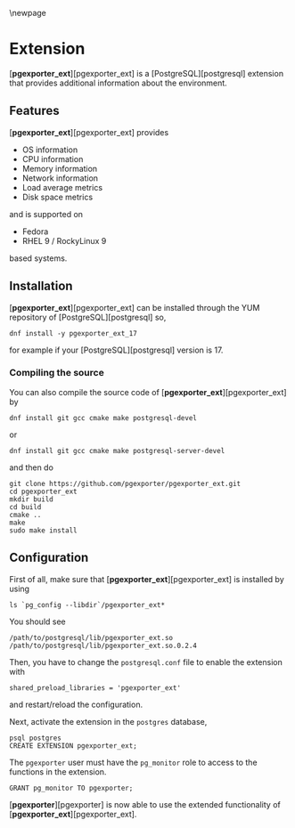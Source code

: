 \newpage

# Extension

[**pgexporter_ext**][pgexporter_ext] is a [PostgreSQL][postgresql] extension that provides additional
information about the environment.

## Features

[**pgexporter_ext**][pgexporter_ext] provides

* OS information
* CPU information
* Memory information
* Network information
* Load average metrics
* Disk space metrics

and is supported on

* Fedora
* RHEL 9 / RockyLinux 9

based systems.

## Installation

[**pgexporter_ext**][pgexporter_ext] can be installed through the YUM repository of [PostgreSQL][postgresql]
so,

```
dnf install -y pgexporter_ext_17
```

for example if your [PostgreSQL][postgresql] version is 17.

### Compiling the source

You can also compile the source code of [**pgexporter_ext**][pgexporter_ext] by

```
dnf install git gcc cmake make postgresql-devel
```

or

```
dnf install git gcc cmake make postgresql-server-devel
```

and then do

```
git clone https://github.com/pgexporter/pgexporter_ext.git
cd pgexporter_ext
mkdir build
cd build
cmake ..
make
sudo make install
```

## Configuration

First of all, make sure that [**pgexporter_ext**][pgexporter_ext] is installed by using

```
ls `pg_config --libdir`/pgexporter_ext*
```

You should see

```
/path/to/postgresql/lib/pgexporter_ext.so  /path/to/postgresql/lib/pgexporter_ext.so.0.2.4
```

Then, you have to change the `postgresql.conf` file to enable the extension with

```
shared_preload_libraries = 'pgexporter_ext'
```

and restart/reload the configuration.

Next, activate the extension in the `postgres` database,

```
psql postgres
CREATE EXTENSION pgexporter_ext;
```

The `pgexporter` user must have the `pg_monitor` role to access to the functions in the extension.

```
GRANT pg_monitor TO pgexporter;
```

[**pgexporter**][pgexporter] is now able to use the extended functionality of [**pgexporter_ext**][pgexporter_ext].
